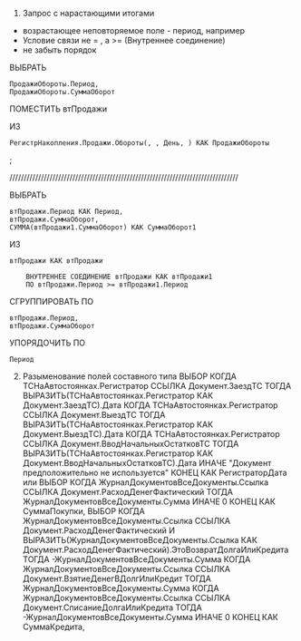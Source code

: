 1. Запрос с нарастающими итогами
- возрастающее неповторяемое поле - период, например
- Условие связи не = , а >= (Внутреннее соединение)
- не забыть порядок

ВЫБРАТЬ

	ПродажиОбороты.Период,
	ПродажиОбороты.СуммаОборот
 
ПОМЕСТИТЬ втПродажи

ИЗ

	РегистрНакопления.Продажи.Обороты(, , День, ) КАК ПродажиОбороты
 
;

////////////////////////////////////////////////////////////////////////////////

ВЫБРАТЬ

	втПродажи.Период КАК Период,
	втПродажи.СуммаОборот,
	СУММА(втПродажи1.СуммаОборот) КАК СуммаОборот1
 
ИЗ

	втПродажи КАК втПродажи
 
		ВНУТРЕННЕЕ СОЕДИНЕНИЕ втПродажи КАК втПродажи1
		ПО втПродажи.Период >= втПродажи1.Период

СГРУППИРОВАТЬ ПО

	втПродажи.Период,
	втПродажи.СуммаОборот

УПОРЯДОЧИТЬ ПО

	Период


2. Разыменование полей составного типа
   	ВЫБОР
		КОГДА ТСНаАвтостоянках.Регистратор ССЫЛКА Документ.ЗаездТС
			ТОГДА ВЫРАЗИТЬ(ТСНаАвтостоянках.Регистратор КАК Документ.ЗаездТС).Дата
		КОГДА ТСНаАвтостоянках.Регистратор ССЫЛКА Документ.ВыездТС
			ТОГДА ВЫРАЗИТЬ(ТСНаАвтостоянках.Регистратор КАК Документ.ВыездТС).Дата
		КОГДА ТСНаАвтостоянках.Регистратор ССЫЛКА Документ.ВводНачальныхОстатковТС
			ТОГДА ВЫРАЗИТЬ(ТСНаАвтостоянках.Регистратор КАК Документ.ВводНачальныхОстатковТС).Дата
		ИНАЧЕ "Документ предположительно не используется"
	КОНЕЦ КАК РегистраторДата
или
	ВЫБОР
		КОГДА ЖурналДокументовВсеДокументы.Ссылка ССЫЛКА Документ.РасходДенегФактический
			ТОГДА ЖурналДокументовВсеДокументы.Сумма
		ИНАЧЕ 0
	КОНЕЦ КАК СуммаПокупки,
	ВЫБОР
		КОГДА ЖурналДокументовВсеДокументы.Ссылка ССЫЛКА Документ.РасходДенегФактический
				И ВЫРАЗИТЬ(ЖурналДокументовВсеДокументы.Ссылка КАК Документ.РасходДенегФактический).ЭтоВозвратДолгаИлиКредита
			ТОГДА -ЖурналДокументовВсеДокументы.Сумма
		КОГДА ЖурналДокументовВсеДокументы.Ссылка ССЫЛКА Документ.ВзятиеДенегВДолгИлиКредит
			ТОГДА ЖурналДокументовВсеДокументы.Сумма
		КОГДА ЖурналДокументовВсеДокументы.Ссылка ССЫЛКА Документ.СписаниеДолгаИлиКредита
			ТОГДА -ЖурналДокументовВсеДокументы.Сумма
		ИНАЧЕ 0
	КОНЕЦ КАК СуммаКредита,

